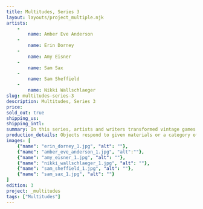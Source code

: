 ```yaml
---
title: Multitudes, Series 3
layout: layouts/project_multiple.njk
artists: 
    -
        name: Amber Eve Anderson
    -
        name: Erin Dorney
    -
        name: Amy Eisner
    -
        name: Sam Sax
    -
        name: Sam Sheffield
    -
        name: Nikki Wallschlaeger
slug: multitudes-series-3
description: Multitudes, Series 3
price:
sold_out: true
shipping_us: 
shipping_intl: 
summary: In this series, artists and writers transformed vintage games into a work of literary or visual art. 
production_details: Objects respond to given materials or a category of item which can vary by series.
images: [
    {"name": "erin_dorney_1.jpg", "alt": ""},
    {"name": "amber_eve_anderson_1.jpg", "alt":""},
    {"name": "amy_eisner_1.jpg", "alt": ""},
    {"name": "nikki_wallschlaeger_1.jpg", "alt": ""},
    {"name": "sam_sheffield_1.jpg", "alt": ""},
    {"name": "sam_sax_1.jpg", "alt": ""}
]
edition: 3
project: _multitudes
tags: ["Multitudes"]
---
```

